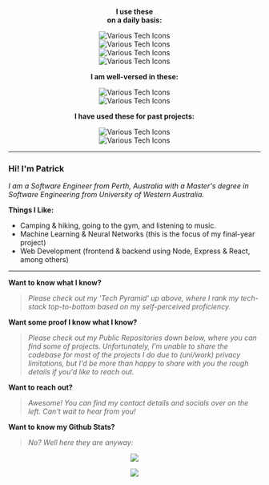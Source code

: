 <div align="center">

**I use these <br /> on a daily basis:**

</div> 

<div align="center">
  
![Various Tech Icons][line1_url]<br />
![Various Tech Icons][line2_url]<br />
![Various Tech Icons][line3_url]<br />
![Various Tech Icons][line4_url]
  
</div>

<div align="center">

**I am well-versed in these:**

</div>  

<div align="center">
  
![Various Tech Icons][line5_url]<br />
![Various Tech Icons][line6_url]
  
</div>

<div align="center">

**I have used these for past projects:**

</div>  
  
<div align="center">
  
![Various Tech Icons][line7_url]<br />
![Various Tech Icons][line8_url]<br />
  
</div>


---

### Hi! I'm Patrick

*I am a Software Engineer from Perth, Australia with a Master's degree in Software Engineering from University of Western Australia.*

**Things I Like:**
- Camping & hiking, going to the gym, and listening to music.
- Machine Learning & Neural Networks (this is the focus of my final-year project)
- Web Development (frontend & backend using Node, Express & React, among others)

---

**Want to know what I know?**
> *Please check out my 'Tech Pyramid' up above, where I rank my tech-stack top-to-bottom based on my self-perceived proficiency.*

**Want some proof I know what I know?**
> *Please check out my Public Repositories down below, where you can find some of projects. Unfortunately, I'm unable to share the codebase for most of the projects I do due to (uni/work) privacy limitations, but I'd be more than happy to share with you the rough details if you'd like to reach out.*

**Want to reach out?**
> *Awesome! You can find my contact details and socials over on the left. Can't wait to hear from you!*

**Want to know my Github Stats?**

> *No? Well here they are anyway:*

<div align="center">

<picture><source srcset="https://streak-stats.demolab.com?user=pproe&theme=github-dark-blue&hide_border=true&border_radius=0&background=00000000" media="(prefers-color-scheme: dark)" /><img src="https://streak-stats.demolab.com?user=pproe&theme=github-light&hide_border=true&border_radius=0&background=00000000" /></picture>

<picture><source srcset="https://github-readme-stats.vercel.app/api?username=pproe&show_icons=true&theme=github_dark&bg_color=00000000&hide_border=true&hide_title=true&count_private=true&card_width=495" media="(prefers-color-scheme: dark)" /><img src="https://github-readme-stats.vercel.app/api?username=pproe&show_icons=true&bg_color=00000000&hide_border=true&hide_title=true&count_private=true&card_width=495" /></picture>
  
</div>

[line1_url]: https://skillicons.dev/icons?i=git "Git"
[line2_url]: https://skillicons.dev/icons?i=github,vscode "Github, VSCode"
[line3_url]: https://skillicons.dev/icons?i=css,ts,html "CSS, Typescript, HTML"
[line4_url]: https://skillicons.dev/icons?i=react,tensorflow,pytorch,py "ReactJS, Tensorflow, Pytorch, Python"

[line5_url]: https://skillicons.dev/icons?i=arduino,mongodb,sqlite,wordpress,js,ps "Arduino, MongoDB, SQLite, Wordpress, Javascript, Photoshop"
[line6_url]: https://skillicons.dev/icons?i=matlab,aws,postgres,raspberrypi,express,flask,latex "Matlab, Amazon Web Services, PostgreSQL, Raspberry Pi, Express, Flask, Latex"

[line7_url]: https://skillicons.dev/icons?i=postman,selenium,c,docker,bootstrap,nginx,redux,jest,jquery "Postman, Selenium, C, Docker, Bootstrap, Nginx, Redux, Jest, JQuery"
[line8_url]: https://skillicons.dev/icons?i=linux,mysql,r,redis,bash,vim,dynamodb,figma,java,graphql "Linux, MySQL, R, Redis, Bash, Vim, DynamoDB, Figma, Java, GraphQL"
